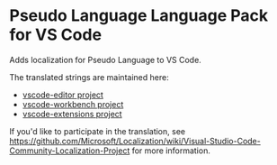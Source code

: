 #  Pseudo Language Language Pack for VS Code

Adds localization for Pseudo Language to VS Code.

The translated strings are maintained here:
* [vscode-editor project](https://www.transifex.com/microsoft-oss/vscode-editor/language/qps-ploc/)
* [vscode-workbench project](https://www.transifex.com/microsoft-oss/vscode-workbench/language/qps-ploc/)
* [vscode-extensions project](https://www.transifex.com/microsoft-oss/vscode-extensions/language/qps-ploc/)

If you'd like to participate in the translation, see https://github.com/Microsoft/Localization/wiki/Visual-Studio-Code-Community-Localization-Project for more information.